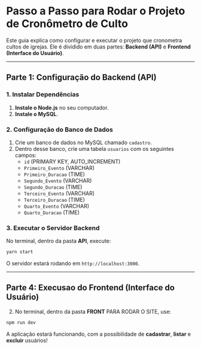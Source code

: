 # Passo a Passo para Rodar o Projeto de Cronômetro de Culto

Este guia explica como configurar e executar o projeto que cronometra cultos de igrejas. Ele é dividido em duas partes: **Backend (API)** e **Frontend (Interface do Usuário)**.

---

## Parte 1: Configuração do Backend (API)

### 1. Instalar Dependências
1. **Instale o Node.js** no seu computador.
2. **Instale o MySQL**.

### 2. Configuração do Banco de Dados
1. Crie um banco de dados no MySQL chamado `cadastro`.
2. Dentro desse banco, crie uma tabela `usuarios` com os seguintes campos:
   - `id` (PRIMARY KEY, AUTO_INCREMENT)
   - `Primeiro_Evento` (VARCHAR)
   - `Primeiro_Duracao` (TIME)
   - `Segundo_Evento` (VARCHAR)
   - `Segundo_Duracao` (TIME)
   - `Terceiro_Evento` (VARCHAR)
   - `Terceiro_Duracao` (TIME)
   - `Quarto_Evento` (VARCHAR)
   - `Quarto_Duracao` (TIME)



### 3. Executar o Servidor Backend
No terminal, dentro da pasta **API**, execute:
```bash
yarn start
```
O servidor estará rodando em `http://localhost:3000`.

---

## Parte 4: Execusao do Frontend (Interface do Usuário)


2. No terminal, dentro da pasta **FRONT** PARA RODAR O SITE, use:
```bash
npm run dev
```
A aplicação estará funcionando, com a possibilidade de **cadastrar**, **listar** e **excluir** usuários!

